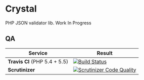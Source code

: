 Crystal
=====

PHP JSON validator lib. Work In Progress

QA
--

Service | Result
--- | ---
**Travis CI** (PHP 5.4 + 5.5) | [![Build Status](https://travis-ci.org/devwebpeanuts/crystal.svg?branch=master)](https://travis-ci.org/devwebpeanuts/crystal)
**Scrutinizer** | [![Scrutinizer Code Quality](https://scrutinizer-ci.com/g/devwebpeanuts/crystal/badges/quality-score.png?b=master)](https://scrutinizer-ci.com/g/devwebpeanuts/crystal/?branch=master)
